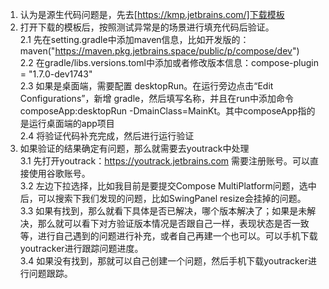 1. 认为是源生代码问题是，先去[https://kmp.jetbrains.com/]下载模板  
2. 打开下载的模板后，按照测试异常是的场景进行填充代码后验证。  
    2.1 先在setting.gradle中添加maven信息，比如开发版的：maven("https://maven.pkg.jetbrains.space/public/p/compose/dev")  
    2.2 在gradle/libs.versions.toml中添加或者修改版本信息：compose-plugin = "1.7.0-dev1743"  
    2.3 如果是桌面端，需要配置 desktopRun。在运行旁边点击“Edit Configurations”，新增 gradle，然后填写名称，并且在run中添加命令 composeApp:desktopRun -DmainClass=MainKt。其中composeApp指的是运行桌面端的app项目  
    2.4 将验证代码补充完成，然后进行运行验证  
3. 如果验证的结果确定有问题，那么就需要去youtrack中处理  
    3.1 先打开youtrack：https://youtrack.jetbrains.com 需要注册账号。可以直接使用谷歌账号。  
    3.2 左边下拉选择，比如我目前是要提交Compose MultiPlatform问题，选中后，可以搜索下我们发现的问题，比如SwingPanel resize会挂掉的问题。  
    3.3 如果有找到，那么就看下具体是否已解决，哪个版本解决了；如果是未解决，那么就可以看下对方验证版本情况是否跟自己一样，表现状态是否一致等，进行自己遇到的问题进行补充，或者自己再建一个也可以。可以手机下载youtracker进行跟踪问题进度。  
    3.4 如果没有找到，那就可以自己创建一个问题，然后手机下载youtracker进行问题跟踪。    
